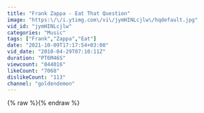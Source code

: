 ```yaml
---
title: "Frank Zappa - Eat That Question"
image: "https:\/\/i.ytimg.com\/vi\/jymHINLcjlw\/hqdefault.jpg"
vid_id: "jymHINLcjlw"
categories: "Music"
tags: ["Frank","Zappa","Eat"]
date: "2021-10-09T17:17:54+03:00"
vid_date: "2010-04-29T07:10:11Z"
duration: "PT6M46S"
viewcount: "844016"
likeCount: "7068"
dislikeCount: "113"
channel: "goldendemon"
---
```

{% raw %}{% endraw %}
